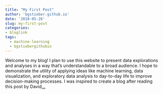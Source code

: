 ```yaml
---
title: "My First Post"
author: 'bgstieber.github.io'
date: '2018-05-26'
slug: my-first-post
categories:
- bloglink
tags:
  - machine-learning
  - bgstiebergithubio
---
```


Welcome to my blog!I plan to use this website to present data explorations and analyses in a way that’s understandable to a broad audience. I hope to demonstrate the utility of applying ideas like machine learning, data visualization, and exploratory data analysis to day-to-day life to improve decision-making processes. I was inspired to create a blog after reading this post by David[... <i class="fas fa-external-link-alt"></i>](https://bgstieber.github.io/post/my-first-post/)

